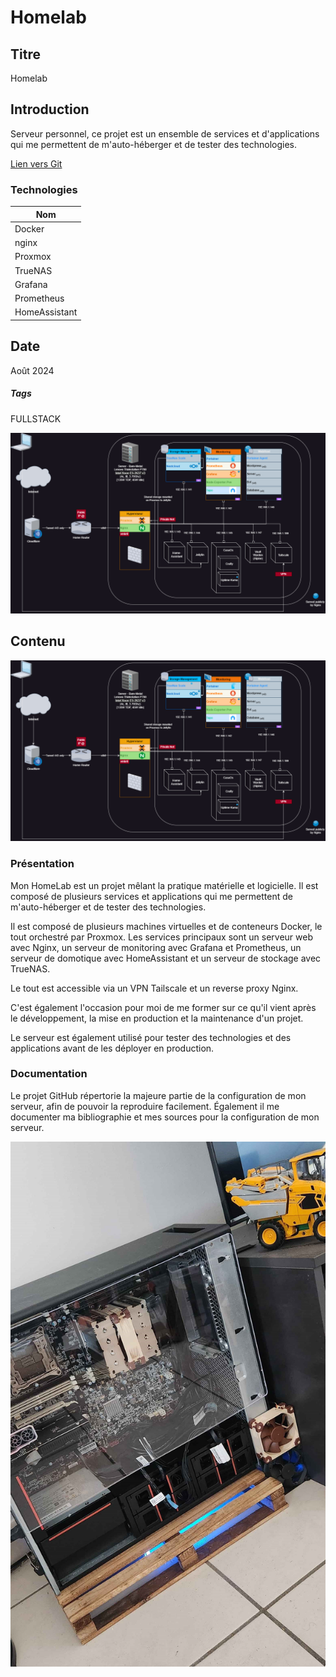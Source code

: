 # Homelab

## Titre

Homelab

## Introduction

Serveur personnel, ce projet est un ensemble de services et d'applications qui me permettent de m'auto-héberger et de tester des technologies.

[Lien vers Git](https://github.com/Eric-Philippe/HomeServerConfig)

### Technologies

| Nom           |
| ------------- |
| Docker        |
| nginx         |
| Proxmox       |
| TrueNAS       |
| Grafana       |
| Prometheus    |
| HomeAssistant |

## Date

Août 2024

##### Tags

FULLSTACK

![Image de preview](https://raw.githubusercontent.com/Eric-Philippe/HomeServerConfig/refs/heads/main/res/HomeLab.drawio.png)

## Contenu

![Schéma](https://raw.githubusercontent.com/Eric-Philippe/HomeServerConfig/refs/heads/main/res/HomeLab.drawio.png)

### Présentation

Mon HomeLab est un projet mêlant la pratique matérielle et logicielle. Il est composé de plusieurs services et applications qui me permettent de m'auto-héberger et de tester des technologies.

Il est composé de plusieurs machines virtuelles et de conteneurs Docker, le tout orchestré par Proxmox. Les services principaux sont un serveur web avec Nginx, un serveur de monitoring avec Grafana et Prometheus, un serveur de domotique avec HomeAssistant et un serveur de stockage avec TrueNAS.

Le tout est accessible via un VPN Tailscale et un reverse proxy Nginx.

C'est également l'occasion pour moi de me former sur ce qu'il vient après le développement, la mise en production et la maintenance d'un projet.

Le serveur est également utilisé pour tester des technologies et des applications avant de les déployer en production.

### Documentation

Le projet GitHub répertorie la majeure partie de la configuration de mon serveur, afin de pouvoir la reproduire facilement. Également il me documenter ma bibliographie et mes sources pour la configuration de mon serveur.

![Server](https://raw.githubusercontent.com/Eric-Philippe/HomeServerConfig/refs/heads/main/res/homelab.jpg)
